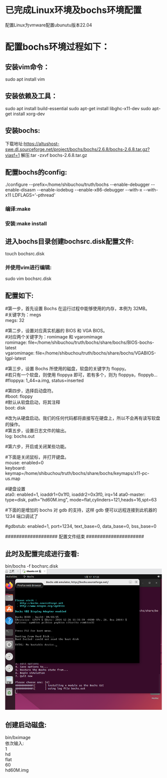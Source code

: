 # 已完成Linux环境及bochs环境配置
配置Linux为vmware配置ubunutu版本22.04
# 配置bochs环境过程如下：
## 安装vim命令：
sudo apt install vim
## 安装依赖及工具：
sudo apt install build-essential
sudo apt-get install libghc-x11-dev
sudo apt-get install xorg-dev
## 安装bochs:
下载地址:https://altushost-swe.dl.sourceforge.net/project/bochs/bochs/2.6.8/bochs-2.6.8.tar.gz?viasf=1
解压:tar -zxvf bochs-2.6.8.tar.gz
## 配置bochs的config:
./configure --prefix=/home/shibuchou/truth/bochs --enable-debugger --enable-disasm --enable-iodebug --enable-x86-debugger --with-x --with-x11 LDFLAGS='-pthread'
### 编译:make
### 安装:make install
## 进入bochs目录创建bochsrc.disk配置文件:
touch bochsrc.disk
### 并使用vim进行编辑:
sudo vim bochsrc.disk
## 配置如下:
#第一步，首先设置 Bochs 在运行过程中能够使用的内存，本例为 32MB。  
#关键字为：megs  
megs: 32

#第二步，设置对应真实机器的 BIOS 和 VGA BIOS。  
#对应两个关键字为：romimage 和 vgaromimage  
romimage: file=/home/shibuchou/truth/bochs/share/bochs/BIOS-bochs-latest  
vgaromimage: file=/home/shibuchou/truth/bochs/share/bochs/VGABIOS-lgpl-latest  

#第三步，设置 Bochs 所使用的磁盘，软盘的关键字为 floppy。  
#若只有一个软盘，则使用 floppya 即可，若有多个，则为 floppya，floppyb…  
#floppya: 1_44=a.img, status=inserted

#第四步，选择启动盘符。  
#boot: floppy  
#默认从软盘启动，将其注释  
boot: disk

#改为从硬盘启动。我们的任何代码都将直接写在硬盘上，所以不会再有读写软盘的操作。  
#第五步，设置日志文件的输出。  
log: bochs.out

#第六步，开启或关闭某些功能。

#下面是关闭鼠标，并打开键盘。  
mouse: enabled=0  
keyboard: keymap=/home/shibuchou/truth/bochs/share/bochs/keymaps/x11-pc-us.map  

#硬盘设置  
ata0: enabled=1, ioaddr1=0x1f0, ioaddr2=0x3f0, irq=14
ata0-master: type=disk, path="hd60M.img", mode=flat,cylinders=121,heads=16,spt=63  

#下面的是增加的 bochs 对 gdb 的支持，这样 gdb 便可以远程连接到此机器的 1234 端口调试了

#gdbstub: enabled=1, port=1234, text_base=0, data_base=0, bss_base=0

################### 配置文件结束 #####################
## 此时及配置完成进行查看:
bin/bochs -f bochsrc.disk  
![运行结果](https://github.com/shibuchou/truthlib/blob/main/4ff0de770f48f41dff9038f807df5d2.png)
## 创建启动磁盘:
bin/bximage  
依次输入:  
1  
hd  
flat  
60  
hd60M.img  
